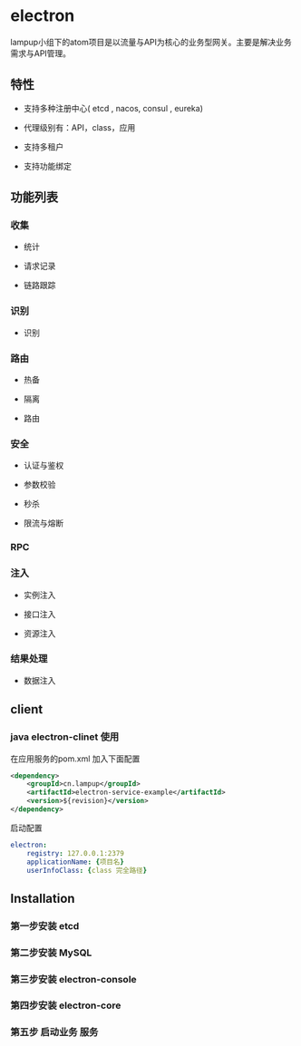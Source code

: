 # electron
lampup小组下的atom项目是以流量与API为核心的业务型网关。主要是解决业务需求与API管理。

## 特性

* 支持多种注册中心( etcd , nacos, consul , eureka)

* 代理级别有：API，class，应用

* 支持多租户

* 支持功能绑定

## 功能列表

### 收集 

* 统计

* 请求记录

* 链路跟踪

### 识别

* 识别

### 路由

* 热备

* 隔离

* 路由

### 安全

* 认证与鉴权

* 参数校验

* 秒杀

* 限流与熔断

### RPC



### 注入

* 实例注入

* 接口注入

* 资源注入

### 结果处理

* 数据注入


## client

### java  electron-clinet 使用

在应用服务的pom.xml 加入下面配置

```xml
<dependency>
	<groupId>cn.lampup</groupId>
	<artifactId>electron-service-example</artifactId>
	<version>${revision}</version>
</dependency>

```

启动配置
```yaml
electron:
    registry: 127.0.0.1:2379
    applicationName: {项目名}
    userInfoClass: {class 完全路径}

```


## Installation

### 第一步安装 etcd

### 第二步安装 MySQL

### 第三步安装 electron-console

### 第四步安装 electron-core

### 第五步 启动业务 服务
